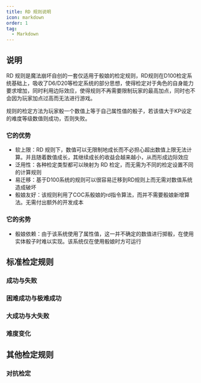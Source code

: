 ```yaml
---
title: RD 规则说明
icon: markdown
order: 1
tag:
  - Markdown
---
```

## 说明
RD 规则是魔法崩坏自创的一套仅适用于骰娘的检定规则，RD规则在D100检定系统基础上，吸收了D6/D20等检定系统的部分思想，使得检定对于角色的自身能力要求增加，同时利用边际效应，使得规则不再需要限制玩家的最高加点，同时也不会因为玩家加点过高而无法进行游戏。

规则的检定方法为玩家骰一个数值上等于自己属性值的骰子，若该值大于KP设定的难度等级数值则成功，否则失败。
### 它的优势
- 软上限：RD 规则下，数值可以无限制地成长而不必担心超出数值上限无法计算。并且随着数值成长，其继续成长的收益会越来越小，从而形成边际效应
- 泛用性：各种检定类型都可以映射为 RD 检定，而无需为不同的检定设置不同的计算规则
- 易迁移：基于D100系统的规则可以很容易迁移到RD规则上而无需对数值系统造成破坏
- 骰娘友好：该规则利用了COC系骰娘的rd指令算法，而并不需要骰娘新增算法。无需付出额外的开发成本
### 它的劣势
- 骰娘依赖：由于该系统使用了属性值，这一并不确定的数值进行掷骰，在使用实体骰子时难以实现。该系统仅在使用骰娘时方可运行
  
## 标准检定规则
### 成功与失败
### 困难成功与极难成功
### 大成功与大失败
### 难度变化
## 其他检定规则
### 对抗检定